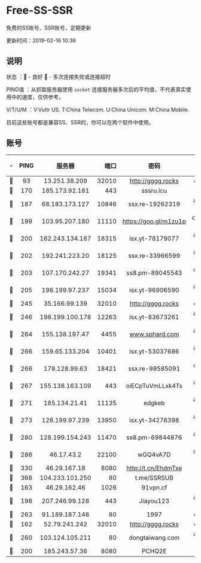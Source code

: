 # Free-SS-SSR

免费的SS账号、SSR账号，定期更新

更新时间：2019-02-16 10:36

## 说明

状态     ：🙂 - 良好 🙁 - 多次连接失败或连接超时

PING值   ：从抓取服务器使用 `socket` 连接服务器多次后的平均值，不代表真实使用中的速度，仅供参考。

V/T/U/M  ：V:Vultr US. T:China Telecom. U:China Unicom. M:China Mobile.

目前这些账号都是兼容SS、SSR的，你可以在两个软件中使用。

## 账号

|-|PING|服务器|端口|密码|加密方式|区域|V/T/U/M|
|:----:|:----:|:-----:|-----:|:----:|:----:|:----:|:----:|
|🙂|93|13.251.38.209|32010|http://gggg.rocks|chacha20|SG|9↑/10↑/8↑/10↑|
|🙂|170|185.173.92.181|443|sssru.icu|rc4-md5|RU|10↑/10↑/10↑/10↑|
|🙂|187|68.183.173.127|10846|ssx.re-19262319|aes-256-cfb|US|10↑/10↑/10↑/10↑|
|🙂|199|103.95.207.180|11110|https://goo.gl/m1zu1p|chacha20-ietf|US|10↑/9↑/10↑/9↑|
|🙂|200|162.243.134.187|18315|isx.yt-78179077|aes-256-cfb|US|10↑/10↑/10↑/10↑|
|🙂|202|192.241.223.20|18125|ssx.re-33966599|aes-256-cfb|US|10↑/10↑/10↑/10↑|
|🙂|203|107.170.242.27|19341|ss8.pm-89045543|aes-256-cfb|US|10↑/10↑/10↑/10↑|
|🙂|205|198.199.97.237|15034|isx.yt-96906590|aes-256-cfb|US|10↑/10↑/10↑/10↑|
|🙂|245|35.166.99.139|32010|http://gggg.rocks|chacha20|US|10↑/10↑/10↑/10↑|
|🙂|246|198.199.100.178|12263|isx.yt-83673261|aes-256-cfb|US|10↑/10↑/10↑/10↑|
|🙂|264|155.138.197.47|4455|www.sphard.com|aes-256-cfb|US|10↑/10↑/10↑/10↑|
|🙂|266|159.65.133.204|10401|isx.yt-53037686|aes-256-cfb|SG|10↑/10↑/10↑/10↑|
|🙂|266|178.128.99.63|18421|ssx.re-98585091|aes-256-cfb|SG|10↑/10↑/10↑/10↑|
|🙂|267|155.138.163.109|443|oiECpTuVmLLxk4Ts|aes-256-cfb|US|6↑/10↑/10↑/10↑|
|🙂|271|185.134.21.41|11135|edgkeb|aes-256-cfb|GB|10↑/10↑/10↑/10↑|
|🙂|273|128.199.97.239|13950|isx.yt-34276398|aes-256-cfb|SG|10↑/10↑/10↑/10↑|
|🙂|280|128.199.154.243|11470|ss8.pm-69844876|aes-256-cfb|SG|9↑/9↑/9↑/9↑|
|🙂|286|46.17.43.2|22100|wGQ4vA7D|aes-256-gcm|RU|8↑/10↑/10↑/10↑|
|🙂|330|46.29.167.18|8080|http://t.cn/EhdmTxe|rc4-md5|RU|10↑/10↑/10↑/10↑|
|🙂|368|104.233.101.250|80|t.me/SSRSUB|rc4-md5|CA|10↑/10↑/10↑/10↑|
|🙂|163|46.29.162.46|1026|91vpn.cf|rc4-md5|RU|10↑/10↑/10↑/10↑|
|🙂|198|207.246.99.128|443|Jiayou123|aes-256-cfb|US|8↑/10↑/10↑/10↑|
|🙂|263|91.189.187.148|80|1997|chacha20|US|10↑/10↑/10↑/10↑|
|🙁|162|52.79.241.242|32010|http://gggg.rocks|chacha20|KR|9↓/9↑/7↑/9↑|
|🙁|260|103.124.105.211|80|dongtaiwang.com|aes-256-cfb|US|9↑/10↑/10↑/10↑|
|🙁|200|185.243.57.36|8080|PCHQ2E|rc4-md5|US|10↑/10↑/10↑/10↑|

